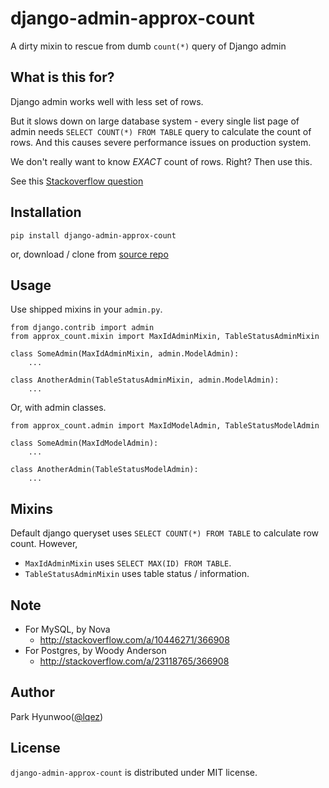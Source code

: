 django-admin-approx-count
=========================

A dirty mixin to rescue from dumb `count(*)` query of Django admin


What is this for?
-----------------

Django admin works well with less set of rows.

But it slows down on large database system - every single list page of admin needs `SELECT COUNT(*) FROM TABLE` query to calculate the count of rows.
And this causes severe performance issues on production system. 

We don't really want to know *EXACT* count of rows. Right? Then use this.

See this [Stackoverflow question](http://stackoverflow.com/questions/10433173/prevent-django-admin-from-running-select-count-on-the-list-form)


Installation
------------

    pip install django-admin-approx-count

or, download / clone from [source repo](https://github.com/lqez/django-admin-approx-count)


Usage
-----

Use shipped mixins in your `admin.py`.

    from django.contrib import admin
    from approx_count.mixin import MaxIdAdminMixin, TableStatusAdminMixin

    class SomeAdmin(MaxIdAdminMixin, admin.ModelAdmin):
        ...

    class AnotherAdmin(TableStatusAdminMixin, admin.ModelAdmin):
        ...


Or, with admin classes.

    from approx_count.admin import MaxIdModelAdmin, TableStatusModelAdmin

    class SomeAdmin(MaxIdModelAdmin):
        ...

    class AnotherAdmin(TableStatusModelAdmin):
        ...


Mixins
------

Default django queryset uses `SELECT COUNT(*) FROM TABLE` to calculate row count. However,

 - `MaxIdAdminMixin` uses `SELECT MAX(ID) FROM TABLE`.
 - `TableStatusAdminMixin` uses table status / information.


Note
----

 - For MySQL, by Nova
    - <http://stackoverflow.com/a/10446271/366908>
 - For Postgres, by Woody Anderson
    - <http://stackoverflow.com/a/23118765/366908>


Author
------

Park Hyunwoo([@lqez](https://twitter.com/lqez))


License
-------

`django-admin-approx-count` is distributed under MIT license.
